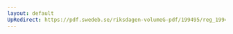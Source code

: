 ```yaml
---
layout: default
UpRedirect: https://pdf.swedeb.se/riksdagen-volumeG-pdf/199495/reg_199495_BoU/reg_199495_BoU_0009.pdf
---
```

